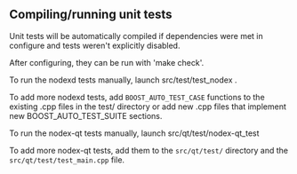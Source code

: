 Compiling/running unit tests
------------------------------------

Unit tests will be automatically compiled if dependencies were met in configure
and tests weren't explicitly disabled.

After configuring, they can be run with 'make check'.

To run the nodexd tests manually, launch src/test/test_nodex .

To add more nodexd tests, add `BOOST_AUTO_TEST_CASE` functions to the existing
.cpp files in the test/ directory or add new .cpp files that
implement new BOOST_AUTO_TEST_SUITE sections.

To run the nodex-qt tests manually, launch src/qt/test/nodex-qt_test

To add more nodex-qt tests, add them to the `src/qt/test/` directory and
the `src/qt/test/test_main.cpp` file.
